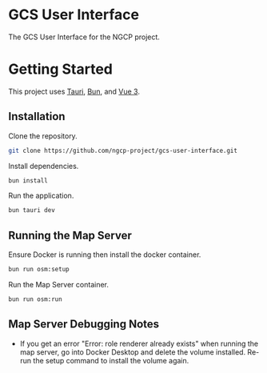# GCS User Interface

The GCS User Interface for the NGCP project.

# Getting Started

This project uses [Tauri](https://tauri.app/), [Bun](https://bun.sh/), and [Vue 3](https://vuejs.org/).

## Installation

Clone the repository.

```bash
git clone https://github.com/ngcp-project/gcs-user-interface.git
```

Install dependencies.

```bash
bun install
```

Run the application.

```bash
bun tauri dev
```

## Running the Map Server

Ensure Docker is running then install the docker container.

```bash
bun run osm:setup
```

Run the Map Server container.

```bash
bun run osm:run
```


## Map Server Debugging Notes
- If you get an error "Error: role renderer already exists" when running the map server, go into Docker Desktop and delete the volume installed. Re-run the setup command to install the volume again.